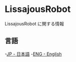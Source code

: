 # LissajousRobot
LissajousRobot に関する情報
## 言語
-[JP - 日本語](https://github.com/LissajousRobot/LissajousRobot/blob/master/README_jp.md)
-[ENG - English](https://github.com/LissajousRobot/LissajousRobot/blob/master/README.md)
